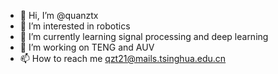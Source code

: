 - 👋 Hi, I’m @quanztx
- 👀 I’m interested in robotics
- 🌱 I’m currently learning signal processing and deep learning
- 💞️ I’m working on TENG and AUV
- 📫 How to reach me qzt21@mails.tsinghua.edu.cn

<!---
quanztx/quanztx is a ✨ special ✨ repository because its `README.md` (this file) appears on your GitHub profile.
You can click the Preview link to take a look at your changes.
--->
